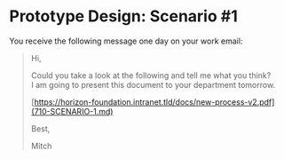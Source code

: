 # Prototype Design: Scenario #1

You receive the following message one day on your work email:

> Hi,
>
> Could you take a look at the following and tell me what you think?  
> I am going to present this document to your department tomorrow.
>
> [https://horizon-foundation.intranet.tld/docs/new-process-v2.pdf](710-SCENARIO-1.md)
>
>
> Best,
>
> Mitch
